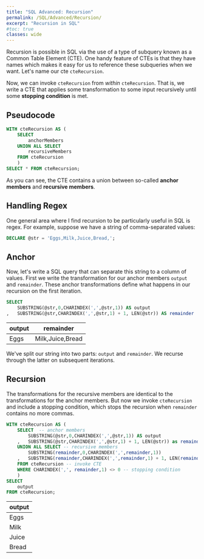 ```yaml
---
title: "SQL Advanced: Recursion"
permalink: /SQL/Advanced/Recursion/
excerpt: "Recursion in SQL"
#toc: true
classes: wide
---
```


Recursion is possible in SQL via the use of a type of subquery known as a Common Table Element (CTE).
One handy feature of CTEs is that they have names which makes it easy for us to reference these subqueries when we want.
Let's name our cte `cteRecursion`.

Now, we can invoke `cteRecursion` from _within_ `cteRecursion`. 
That is, we write a CTE that applies some transformation to some input recursively until some __stopping condition__ is met.

## Pseudocode

```sql
WITH cteRecursion AS (
	SELECT 
		anchorMembers
	UNION ALL SELECT 
		recursiveMembers
	FROM cteRecursion
	)
SELECT * FROM cteRecursion;
```
As you can see, the CTE contains a union between so-called __anchor members__ and __recursive members__.

## Handling Regex

One general area where I find recursion to be particularly useful in SQL is regex. 
For example, suppose we have a string of comma-separated values:

```sql
DECLARE @str = 'Eggs,Milk,Juice,Bread,';
```

## Anchor

Now, let's write a SQL query that can separate this string to a column of values.
First we write the transformation for our anchor members `output` and `remainder`.
These anchor transformations define what happens in our recursion on the first iteration.

```sql
SELECT
	SUBSTRING(@str,0,CHARINDEX(',',@str,1)) AS output
,	SUBSTRING(@str,CHARINDEX(',',@str,1) + 1, LEN(@str)) AS remainder
```

|output|remainder|
|---|---|
|Eggs|Milk,Juice,Bread|

We've split our string into two parts: `output` and `remainder`. 
We recurse through the latter on subsequent iterations.

## Recursion

The transformations for the recursive members are identical to the transformations for the anchor members.
But now we invoke `cteRecursion` and include a stopping condition, which stops the recursion when `remainder` contains no more commas.

```sql
WITH cteRecursion AS (
	SELECT  -- anchor members
		SUBSTRING(@str,0,CHARINDEX(',',@str,1)) AS output
	,	SUBSTRING(@str,CHARINDEX(',',@str,1) + 1, LEN(@str)) as remainder
	UNION ALL SELECT -- recursive members
		SUBSTRING(remainder,0,CHARINDEX(',',remainder,1))
	,	SUBSTRING(remainder,CHARINDEX(',',remainder,1) + 1, LEN(remainder))
	FROM cteRecursion -- invoke CTE
	WHERE CHARINDEX(',', remainder,1) <> 0 -- stopping condition
	)
SELECT 
	output
FROM cteRecursion;	

```

|output|
|---|
|Eggs|
|Milk|
|Juice|
|Bread|

